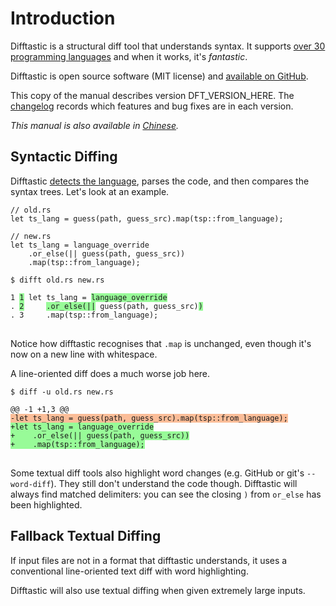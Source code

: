 # Introduction

Difftastic is a structural diff tool that understands syntax. It
supports [over 30 programming languages](./languages_supported.html)
and when it works, it's *fantastic*.

Difftastic is open source software (MIT license) and [available on
GitHub](https://github.com/wilfred/difftastic).

This copy of the manual describes version DFT_VERSION_HERE. The
[changelog](https://github.com/Wilfred/difftastic/blob/master/CHANGELOG.md)
records which features and bug fixes are in each version.

*This manual is also available in [Chinese](https://difftastic.wilfred.me.uk/zh-CN/).*

## Syntactic Diffing

Difftastic [detects the language](./usage.html#language-detection), parses the code, and then
compares the syntax trees. Let's look at an example.

```
// old.rs
let ts_lang = guess(path, guess_src).map(tsp::from_language);
```
```
// new.rs
let ts_lang = language_override
    .or_else(|| guess(path, guess_src))
    .map(tsp::from_language);
```

<pre><code style="display:block">$ difft old.rs new.rs

1 <span style="background-color: PaleGreen">1</span> let ts_lang = <span style="background-color: PaleGreen">language_override</span>
. <span style="background-color: PaleGreen">2</span>     <span style="background-color: PaleGreen">.or_else(||</span> guess(path, guess_src)<span style="background-color: PaleGreen">)</span>
. 3     .map(tsp::from_language);
</code>
</pre>

Notice how difftastic recognises that `.map` is unchanged, even though
it's now on a new line with whitespace.

A line-oriented diff does a much worse job here.

<pre><code style="display:block">$ diff -u old.rs new.rs

@@ -1 +1,3 @@
<span style="background-color: #fbbd98">-let ts_lang = guess(path, guess_src).map(tsp::from_language);</span>
<span style="background-color: PaleGreen">+let ts_lang = language_override
+    .or_else(|| guess(path, guess_src))
+    .map(tsp::from_language);</span>
</code>
</pre>

Some textual diff tools also highlight word changes (e.g. GitHub or
git's `--word-diff`). They still don't understand the code
though. Difftastic will always find matched delimiters: you can see
the closing `)` from `or_else` has been highlighted.

## Fallback Textual Diffing

If input files are not in a format that difftastic understands, it
uses a conventional line-oriented text diff with word highlighting.

Difftastic will also use textual diffing when given extremely large
inputs.
